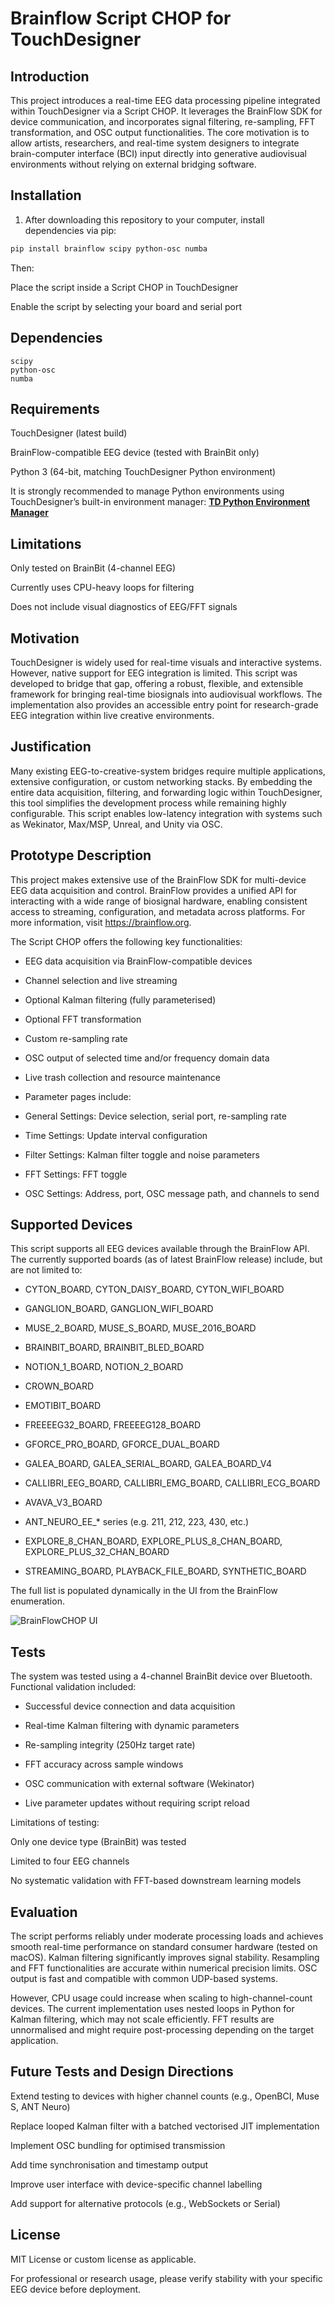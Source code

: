 # Brainflow Script CHOP for TouchDesigner
## Introduction
This project introduces a real-time EEG data processing pipeline integrated within TouchDesigner via a Script CHOP. It leverages the BrainFlow SDK for device communication, and incorporates signal filtering, re-sampling, FFT transformation, and OSC output functionalities. The core motivation is to allow artists, researchers, and real-time system designers to integrate brain-computer interface (BCI) input directly into generative audiovisual environments without relying on external bridging software.

## Installation

1. After downloading this repository to your computer, install dependencies via pip:

```bash
pip install brainflow scipy python-osc numba
```

Then:

Place the script inside a Script CHOP in TouchDesigner

Enable the script by selecting your board and serial port

## Dependencies
```bashbrainflow
scipy
python-osc
numba
```
## Requirements
TouchDesigner (latest build)

BrainFlow-compatible EEG device (tested with BrainBit only)

Python 3 (64-bit, matching TouchDesigner Python environment)

It is strongly recommended to manage Python environments using TouchDesigner’s built-in environment manager:
[**TD Python Environment Manager**](https://derivative.ca/community-post/introducing-touchdesigner-python-environment-manager-tdpyenvmanager/72024)


## Limitations
Only tested on BrainBit (4-channel EEG)

Currently uses CPU-heavy loops for filtering

Does not include visual diagnostics of EEG/FFT signals

## Motivation
TouchDesigner is widely used for real-time visuals and interactive systems. However, native support for EEG integration is limited. This script was developed to bridge that gap, offering a robust, flexible, and extensible framework for bringing real-time biosignals into audiovisual workflows. The implementation also provides an accessible entry point for research-grade EEG integration within live creative environments.

## Justification
Many existing EEG-to-creative-system bridges require multiple applications, extensive configuration, or custom networking stacks. By embedding the entire data acquisition, filtering, and forwarding logic within TouchDesigner, this tool simplifies the development process while remaining highly configurable. This script enables low-latency integration with systems such as Wekinator, Max/MSP, Unreal, and Unity via OSC.

## Prototype Description
This project makes extensive use of the BrainFlow SDK for multi-device EEG data acquisition and control. BrainFlow provides a unified API for interacting with a wide range of biosignal hardware, enabling consistent access to streaming, configuration, and metadata across platforms. For more information, visit https://brainflow.org.

The Script CHOP offers the following key functionalities:

- EEG data acquisition via BrainFlow-compatible devices

- Channel selection and live streaming

- Optional Kalman filtering (fully parameterised)

- Optional FFT transformation

- Custom re-sampling rate

- OSC output of selected time and/or frequency domain data

- Live trash collection and resource maintenance

- Parameter pages include:

- General Settings: Device selection, serial port, re-sampling rate

- Time Settings: Update interval configuration

- Filter Settings: Kalman filter toggle and noise parameters

- FFT Settings: FFT toggle

- OSC Settings: Address, port, OSC message path, and channels to send

## Supported Devices
This script supports all EEG devices available through the BrainFlow API. The currently supported boards (as of latest BrainFlow release) include, but are not limited to:

- CYTON_BOARD, CYTON_DAISY_BOARD, CYTON_WIFI_BOARD

- GANGLION_BOARD, GANGLION_WIFI_BOARD

- MUSE_2_BOARD, MUSE_S_BOARD, MUSE_2016_BOARD

- BRAINBIT_BOARD, BRAINBIT_BLED_BOARD

- NOTION_1_BOARD, NOTION_2_BOARD

- CROWN_BOARD

- EMOTIBIT_BOARD

- FREEEEG32_BOARD, FREEEEG128_BOARD

- GFORCE_PRO_BOARD, GFORCE_DUAL_BOARD

- GALEA_BOARD, GALEA_SERIAL_BOARD, GALEA_BOARD_V4

- CALLIBRI_EEG_BOARD, CALLIBRI_EMG_BOARD, CALLIBRI_ECG_BOARD

- AVAVA_V3_BOARD

- ANT_NEURO_EE_* series (e.g. 211, 212, 223, 430, etc.)

- EXPLORE_8_CHAN_BOARD, EXPLORE_PLUS_8_CHAN_BOARD, EXPLORE_PLUS_32_CHAN_BOARD

- STREAMING_BOARD, PLAYBACK_FILE_BOARD, SYNTHETIC_BOARD

The full list is populated dynamically in the UI from the BrainFlow enumeration.

![BrainFlowCHOP UI](images/BrainFlowCHOP.png)


## Tests
The system was tested using a 4-channel BrainBit device over Bluetooth. Functional validation included:

- Successful device connection and data acquisition

- Real-time Kalman filtering with dynamic parameters

- Re-sampling integrity (250Hz target rate)

- FFT accuracy across sample windows

- OSC communication with external software (Wekinator)

- Live parameter updates without requiring script reload

Limitations of testing:

Only one device type (BrainBit) was tested

Limited to four EEG channels

No systematic validation with FFT-based downstream learning models

## Evaluation
The script performs reliably under moderate processing loads and achieves smooth real-time performance on standard consumer hardware (tested on macOS). Kalman filtering significantly improves signal stability. Resampling and FFT functionalities are accurate within numerical precision limits. OSC output is fast and compatible with common UDP-based systems.

However, CPU usage could increase when scaling to high-channel-count devices. The current implementation uses nested loops in Python for Kalman filtering, which may not scale efficiently. FFT results are unnormalised and might require post-processing depending on the target application.

## Future Tests and Design Directions
Extend testing to devices with higher channel counts (e.g., OpenBCI, Muse S, ANT Neuro)

Replace looped Kalman filter with a batched vectorised JIT implementation

Implement OSC bundling for optimised transmission

Add time synchronisation and timestamp output

Improve user interface with device-specific channel labelling

Add support for alternative protocols (e.g., WebSockets or Serial)


## License
MIT License or custom license as applicable.

For professional or research usage, please verify stability with your specific EEG device before deployment.
